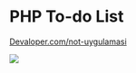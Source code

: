 # PHP To-do List
<a href="https://devaloper.com/not-uygulamasi">Devaloper.com/not-uygulamasi</a>

<img src="https://raw.githubusercontent.com/oguzhanuyanik-sr/php-todo-list/main/screenshot.PNG" />
